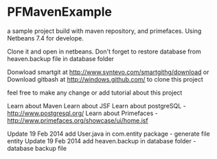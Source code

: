 PFMavenExample
==============

a sample project build with maven repository, and primefaces. Using Netbeans 7.4 for develope.

Clone it and open in netbeans. Don't forget to restore database from heaven.backup file in database folder

Donwload smartgit at http://www.syntevo.com/smartgithg/download or
Download gitbash at http://windows.github.com/
to clone this project

feel free to make any change or add tutorial about this project

Learn about Maven
Learn about JSF
Learn about postgreSQL - http://www.postgresql.org/
Learn about Primefaces - http://www.primefaces.org/showcase/ui/home.jsf

Update 19 Feb 2014 add User.java in com.entity package - generate file entity
Update 19 Feb 2014 add heaven.backup in database folder - database backup file
